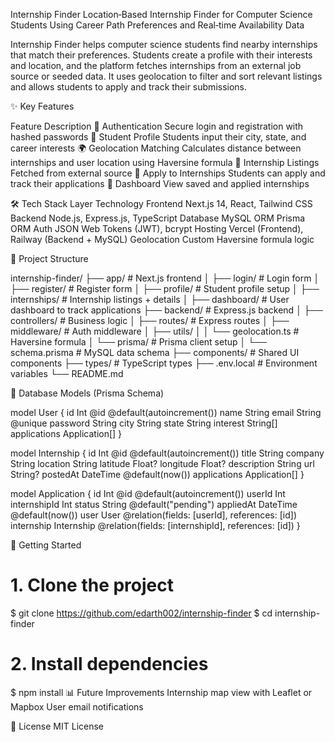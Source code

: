 Internship Finder
Location‑Based Internship Finder for Computer Science Students Using Career Path Preferences and Real‑time Availability Data

Internship Finder helps computer science students find nearby internships that match their preferences. Students create a profile with their interests and location, and the platform fetches internships from an external job source or seeded data. It uses geolocation to filter and sort relevant listings and allows students to apply and track their submissions.

✨ Key Features

Feature Description
🔐 Authentication Secure login and registration with hashed passwords
📍 Student Profile Students input their city, state, and career interests
🌍 Geolocation Matching Calculates distance between internships and user location using Haversine formula
💼 Internship Listings Fetched from external source
📨 Apply to Internships Students can apply and track their applications
📄 Dashboard View saved and applied internships

🛠️ Tech Stack
Layer Technology
Frontend Next.js 14, React, Tailwind CSS
Backend Node.js, Express.js, TypeScript
Database MySQL
ORM Prisma ORM
Auth JSON Web Tokens (JWT), bcrypt
Hosting Vercel (Frontend), Railway (Backend + MySQL)
Geolocation Custom Haversine formula logic

📁 Project Structure

internship-finder/
├── app/ # Next.js frontend
│ ├── login/ # Login form
│ ├── register/ # Register form
│ ├── profile/ # Student profile setup
│ ├── internships/ # Internship listings + details
│ ├── dashboard/ # User dashboard to track applications
├── backend/ # Express.js backend
│ ├── controllers/ # Business logic
│ ├── routes/ # Express routes
│ ├── middleware/ # Auth middleware
│ ├── utils/
│ │ └── geolocation.ts # Haversine formula
│ └── prisma/ # Prisma client setup
│ └── schema.prisma # MySQL data schema
├── components/ # Shared UI components
├── types/ # TypeScript types
├── .env.local # Environment variables
└── README.md

📅 Database Models (Prisma Schema)

model User {
id Int @id @default(autoincrement())
name String
email String @unique
password String
city String
state String
interest String[]
applications Application[]
}

model Internship {
id Int @id @default(autoincrement())
title String
company String
location String
latitude Float?
longitude Float?
description String
url String?
postedAt DateTime @default(now())
applications Application[]
}

model Application {
id Int @id @default(autoincrement())
userId Int
internshipId Int
status String @default("pending")
appliedAt DateTime @default(now())
user User @relation(fields: [userId], references: [id])
internship Internship @relation(fields: [internshipId], references: [id])
}

🚀 Getting Started

# 1. Clone the project

$ git clone https://github.com/edarth002/internship-finder
$ cd internship-finder

# 2. Install dependencies

$ npm install
📊 Future Improvements
Internship map view with Leaflet or Mapbox
User email notifications

📜 License
MIT License
